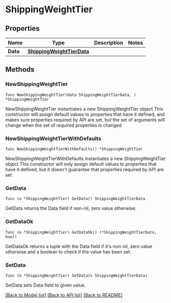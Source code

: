 # ShippingWeightTier

## Properties

Name | Type | Description | Notes
------------ | ------------- | ------------- | -------------
**Data** | [**ShippingWeightTierData**](ShippingWeightTierData.md) |  | 

## Methods

### NewShippingWeightTier

`func NewShippingWeightTier(data ShippingWeightTierData, ) *ShippingWeightTier`

NewShippingWeightTier instantiates a new ShippingWeightTier object
This constructor will assign default values to properties that have it defined,
and makes sure properties required by API are set, but the set of arguments
will change when the set of required properties is changed

### NewShippingWeightTierWithDefaults

`func NewShippingWeightTierWithDefaults() *ShippingWeightTier`

NewShippingWeightTierWithDefaults instantiates a new ShippingWeightTier object
This constructor will only assign default values to properties that have it defined,
but it doesn't guarantee that properties required by API are set

### GetData

`func (o *ShippingWeightTier) GetData() ShippingWeightTierData`

GetData returns the Data field if non-nil, zero value otherwise.

### GetDataOk

`func (o *ShippingWeightTier) GetDataOk() (*ShippingWeightTierData, bool)`

GetDataOk returns a tuple with the Data field if it's non-nil, zero value otherwise
and a boolean to check if the value has been set.

### SetData

`func (o *ShippingWeightTier) SetData(v ShippingWeightTierData)`

SetData sets Data field to given value.



[[Back to Model list]](../README.md#documentation-for-models) [[Back to API list]](../README.md#documentation-for-api-endpoints) [[Back to README]](../README.md)



